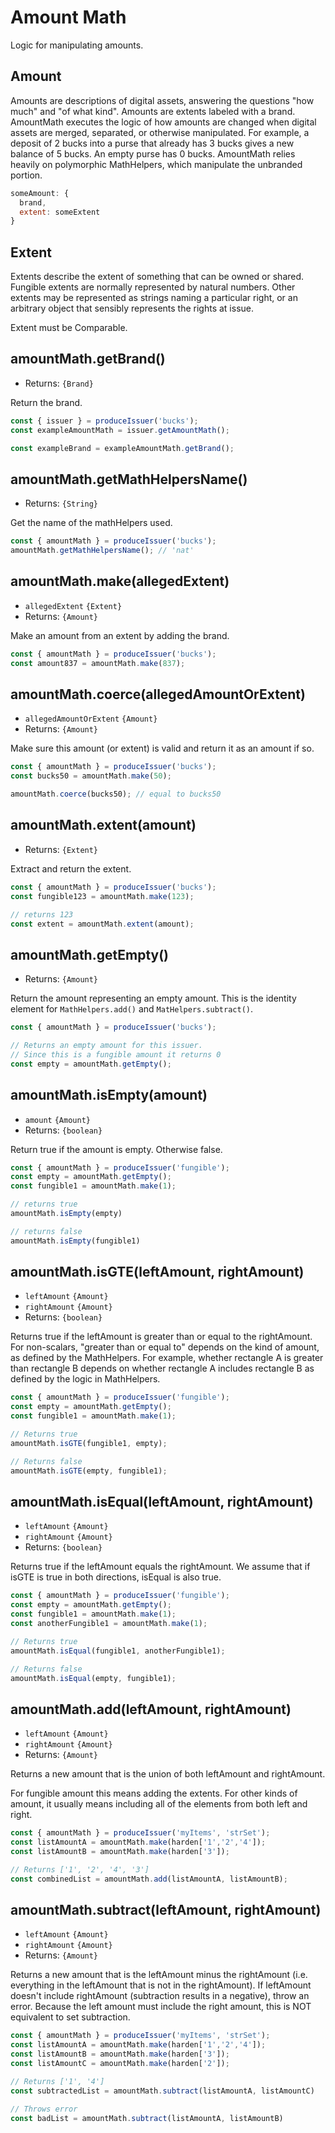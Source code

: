 # Amount Math

Logic for manipulating amounts.

## Amount

Amounts are descriptions of digital assets, answering the questions "how much" and "of what kind". Amounts are extents labeled with a brand. AmountMath executes the logic of how amounts are changed when digital assets are merged, separated, or otherwise manipulated. For example, a deposit of 2 bucks into a purse that already has 3 bucks gives a new balance of 5 bucks. An empty purse has 0 bucks. AmountMath relies heavily on polymorphic MathHelpers, which manipulate the unbranded portion.

```js
someAmount: {
  brand,
  extent: someExtent
}
```

## Extent

Extents describe the extent of something that can be owned or shared. Fungible extents are normally represented by natural numbers. Other extents may be represented as strings naming a particular right, or an arbitrary object that sensibly represents the rights at issue.

Extent must be Comparable.

## amountMath.getBrand()
- Returns: `{Brand}`

Return the brand.

```js
const { issuer } = produceIssuer('bucks');
const exampleAmountMath = issuer.getAmountMath();

const exampleBrand = exampleAmountMath.getBrand();
```

## amountMath.getMathHelpersName()
- Returns: `{String}`

Get the name of the mathHelpers used.

```js
const { amountMath } = produceIssuer('bucks');
amountMath.getMathHelpersName(); // 'nat'
```

## amountMath.make(allegedExtent)

- `allegedExtent` `{Extent}`
- Returns: `{Amount}`

Make an amount from an extent by adding the brand.

```js
const { amountMath } = produceIssuer('bucks');
const amount837 = amountMath.make(837);
```

## amountMath.coerce(allegedAmountOrExtent)
- `allegedAmountOrExtent` `{Amount}`
- Returns: `{Amount}`

Make sure this amount (or extent) is valid and return it as an amount if so.

```js
const { amountMath } = produceIssuer('bucks');
const bucks50 = amountMath.make(50);

amountMath.coerce(bucks50); // equal to bucks50
```

## amountMath.extent(amount)
- Returns: `{Extent}`

Extract and return the extent.

```js
const { amountMath } = produceIssuer('bucks');
const fungible123 = amountMath.make(123);

// returns 123
const extent = amountMath.extent(amount);
```

## amountMath.getEmpty()
- Returns: `{Amount}`

Return the amount representing an empty amount. This is the identity element for `MathHelpers.add()` and `MatHelpers.subtract()`.

```js
const { amountMath } = produceIssuer('bucks');

// Returns an empty amount for this issuer.
// Since this is a fungible amount it returns 0
const empty = amountMath.getEmpty();
```

## amountMath.isEmpty(amount)
- `amount` `{Amount}`
- Returns: `{boolean}`

Return true if the amount is empty. Otherwise false.

```js
const { amountMath } = produceIssuer('fungible');
const empty = amountMath.getEmpty();
const fungible1 = amountMath.make(1);

// returns true
amountMath.isEmpty(empty)

// returns false
amountMath.isEmpty(fungible1)
```

## amountMath.isGTE(leftAmount, rightAmount)
- `leftAmount` `{Amount}`
- `rightAmount` `{Amount}`
- Returns: `{boolean}`

Returns true if the leftAmount is greater than or equal to the rightAmount. For non-scalars, "greater than or equal to" depends on the kind of amount, as defined by the MathHelpers. For example, whether rectangle A is greater than rectangle B depends on whether rectangle A includes rectangle B as defined by the logic in MathHelpers.

```js
const { amountMath } = produceIssuer('fungible');
const empty = amountMath.getEmpty();
const fungible1 = amountMath.make(1);

// Returns true
amountMath.isGTE(fungible1, empty);

// Returns false
amountMath.isGTE(empty, fungible1);
```

## amountMath.isEqual(leftAmount, rightAmount)
- `leftAmount` `{Amount}`
- `rightAmount` `{Amount}`
- Returns: `{boolean}`

Returns true if the leftAmount equals the rightAmount. We assume that if isGTE is true in both directions, isEqual is also true.

```js
const { amountMath } = produceIssuer('fungible');
const empty = amountMath.getEmpty();
const fungible1 = amountMath.make(1);
const anotherFungible1 = amountMath.make(1);

// Returns true
amountMath.isEqual(fungible1, anotherFungible1);

// Returns false
amountMath.isEqual(empty, fungible1);
```

## amountMath.add(leftAmount, rightAmount)
- `leftAmount` `{Amount}`
- `rightAmount` `{Amount}`
- Returns: `{Amount}`

Returns a new amount that is the union of both leftAmount and rightAmount.

For fungible amount this means adding the extents. For other kinds of amount, it usually means including all of the elements from both left and right.

```js
const { amountMath } = produceIssuer('myItems', 'strSet');
const listAmountA = amountMath.make(harden['1','2','4']);
const listAmountB = amountMath.make(harden['3']);

// Returns ['1', '2', '4', '3']
const combinedList = amountMath.add(listAmountA, listAmountB);
```

## amountMath.subtract(leftAmount, rightAmount)
- `leftAmount` `{Amount}`
- `rightAmount` `{Amount}`
- Returns: `{Amount}`

Returns a new amount that is the leftAmount minus the rightAmount (i.e. everything in the leftAmount that is not in the rightAmount). If leftAmount doesn't include rightAmount (subtraction results in a negative), throw  an error. Because the left amount must include the right amount, this is NOT equivalent to set subtraction.

```js
const { amountMath } = produceIssuer('myItems', 'strSet');
const listAmountA = amountMath.make(harden['1','2','4']);
const listAmountB = amountMath.make(harden['3']);
const listAmountC = amountMath.make(harden['2']);

// Returns ['1', '4']
const subtractedList = amountMath.subtract(listAmountA, listAmountC)

// Throws error
const badList = amountMath.subtract(listAmountA, listAmountB)
```
